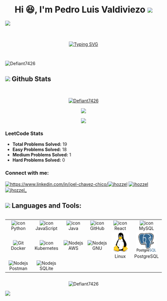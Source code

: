 <h1 align="center">Hi 😆, I'm Pedro Luis Valdiviezo <img src="https://media.giphy.com/media/hvRJCLFzcasrR4ia7z/giphy.gif" width="35"></h1>
<img src="https://user-images.githubusercontent.com/73097560/115834477-dbab4500-a447-11eb-908a-139a6edaec5c.gif"><br><br>

<br>

<p align="center">
  <a href="https://git.io/typing-svg">
    <img src="https://readme-typing-svg.demolab.com?font=Times+New+Roman&pause=1000&random=false&width=435&size=25&center=true&vCenter=true&lines=Hello%2C+World!;Computer+science+student;Passionate+about+algorithms;AI%2C+and+data+science%F0%9F%94%A5;Always+Learning%2C+And+Growing;Lover+of+Clean+Code;Coding+My+Dreams+into+Reality;Eager+to+Solve+Problems;Let's+Build+Something+Amazing;Together" alt="Typing SVG" />
  </a>
</p>


<br>

<p align="left"> <img src="https://komarev.com/ghpvc/?username=Defiant7426&label=Profile%20views&color=0e75b6&style=flat" alt="Defiant7426" /> </p>

## <img src="https://media.giphy.com/media/iY8CRBdQXODJSCERIr/giphy.gif" width="35"><b> Github Stats </b>
<br>

<p align="center"> <a href="https://github.com/ryo-ma/github-profile-trophy"><img src="https://github-profile-trophy.vercel.app/?username=Defiant7426&column=3&margin-w=15&margin-h=15" alt="Defiant7426" /></a> </p>

<p align="center">
  <a href="https://github.com/anuraghazra/github-readme-stats">
  <img height=200 align="center"  src="https://github-readme-stats.vercel.app/api?username=Defiant7426&show_icons=true" />
</a>

<p align = 'center'> 
<a href="https://github.com/anuraghazra/convoychat">
  <img height=200 align="center" src="https://github-readme-stats.vercel.app/api/top-langs?username=Defiant7426&layout=compact&langs_count=8&card_width=320" />
</a>

</p>








<!--START_LEETCODE_STATS-->
### LeetCode Stats
- **Total Problems Solved:** 19
- **Easy Problems Solved:** 18
- **Medium Problems Solved:** 1
- **Hard Problems Solved:** 0
<!--END_LEETCODE_STATS-->








<h3 align="left">Connect with me:</h3>
<p align="left">
<a href="https://www.linkedin.com/in/pedro-de-la-cruz-valdiviezo-934b17167/" target="blank"><img align="center" src="https://raw.githubusercontent.com/rahuldkjain/github-profile-readme-generator/master/src/images/icons/Social/linked-in-alt.svg" alt="https://www.linkedin.com/in/joel-chavez-chico/" height="30" /></a><a href="https://leetcode.com/u/Defiant7426/" target="blank"><img align="center" src="https://pic1.zhimg.com/v2-ca674b5186b28e2b0edae538ee5388d0_ipico.jpg" alt="jhozzel" height="35" /></a>
<a href="https://www.datacamp.com/portfolio/pldelacruzv" target="blank"><img align="center" src="https://d92mrp7hetgfk.cloudfront.net/images/sites/misc/Datacamp/original.jpg?1603209616" alt="jhozzel" height="30" /></a>
<a href="https://www.youtube.com/channel/UC0GbzgBmyChRFuPPmHpoetg" target="blank"><img align="center" src="https://logolook.net/wp-content/uploads/2021/06/Symbol-Youtube.png" alt="jhozzel_" height="30" /></a>
</p>

## <img src="https://media2.giphy.com/media/QssGEmpkyEOhBCb7e1/giphy.gif?cid=ecf05e47a0n3gi1bfqntqmob8g9aid1oyj2wr3ds3mg700bl&rid=giphy.gif" width ="25"><b> Languages and Tools:</b>
<div style="display: flex; align-items: flex-start; align: center">
<table align="center">
  <tr>
    <td align="center" width="96">
        <img src="https://techstack-generator.vercel.app/python-icon.svg" alt="icon" width="65" height="65" />
      <br>Python
    </td>
    <td align="center" width="96">
        <img src="https://techstack-generator.vercel.app/js-icon.svg" alt="icon" width="65" height="65" />
      <br>JavaScript
    </td>
    <td align="center" width="96">
        <img src="https://techstack-generator.vercel.app/java-icon.svg" alt="icon" width="65" height="65" />
      <br>Java
    </td>
    <td align="center" width="96">
        <img src="https://techstack-generator.vercel.app/github-icon.svg" alt="icon" width="65" height="65" />
      <br>GitHub
    </td>
    <td align="center" width="96">
        <img src="https://techstack-generator.vercel.app/react-icon.svg" alt="icon" width="65" height="65" />
      <br>React
    </td>
    <td align="center" width="96">
        <img src="https://techstack-generator.vercel.app/mysql-icon.svg" alt="icon" width="65" height="65" />
      <br>MySQL
    </td>      
 </tr>
 <tr>
    <td align="center" width="96"> 
        <img src="https://techstack-generator.vercel.app/docker-icon.svg" width="65" height="65" alt="Git" />
      <br>Docker
    </td> 
    <td align="center" width="96">
        <img src="https://techstack-generator.vercel.app/kubernetes-icon.svg" alt="icon" width="65" height="65" />
      <br>Kubernetes
    </td>
    <td align="center" width="96">
        <img src="https://techstack-generator.vercel.app/aws-icon.svg" width="65" height="65" alt="Nodejs" />
      <br>AWS
    </td>   
    <td align="center" width="96">
        <img src="https://www.vectorlogo.zone/logos/gnu_bash/gnu_bash-icon.svg" width="65" height="65" alt="Nodejs" />
      <br>GNU 
    </td> 
    <td align="center" width="96">
        <img src="https://raw.githubusercontent.com/devicons/devicon/master/icons/linux/linux-original.svg" width="65" height="65" alt="Nodejs" />
      <br>Linux
    </td> 
    <td align="center" width="96">
        <img src="https://raw.githubusercontent.com/devicons/devicon/master/icons/postgresql/postgresql-original-wordmark.svg" width="65" height="65" alt="Nodejs" />
      <br>PostgreSQL
    </td> 
 </tr>
 <tr>
    <td align="center" width="96">
        <img src="https://www.vectorlogo.zone/logos/getpostman/getpostman-icon.svg" width="65" height="65" alt="Nodejs" />
      <br>Postman
    </td>
    <td align="center" width="96">
        <img src="https://www.vectorlogo.zone/logos/sqlite/sqlite-icon.svg" width="65" height="65" alt="Nodejs" />
      <br>SQLite
    </td>
 </tr>
</table>
</div>


<p align="center"><img src="https://github-readme-streak-stats.herokuapp.com/?user=Defiant7426&" alt="Defiant7426" /></p>

<img src="https://user-images.githubusercontent.com/73097560/115834477-dbab4500-a447-11eb-908a-139a6edaec5c.gif"><br><br>
